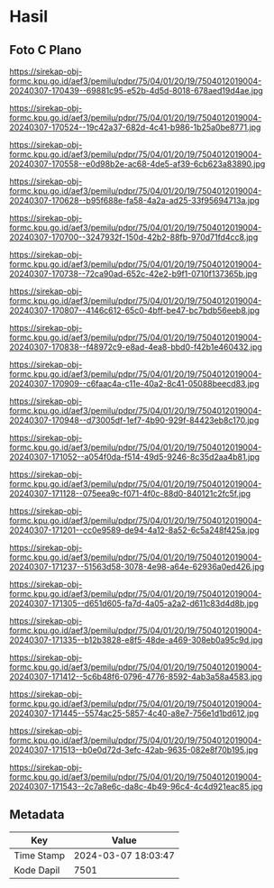 # Hasil

## Foto C Plano

https://sirekap-obj-formc.kpu.go.id/aef3/pemilu/pdpr/75/04/01/20/19/7504012019004-20240307-170439--69881c95-e52b-4d5d-8018-678aed19d4ae.jpg

https://sirekap-obj-formc.kpu.go.id/aef3/pemilu/pdpr/75/04/01/20/19/7504012019004-20240307-170524--19c42a37-682d-4c41-b986-1b25a0be8771.jpg

https://sirekap-obj-formc.kpu.go.id/aef3/pemilu/pdpr/75/04/01/20/19/7504012019004-20240307-170558--e0d98b2e-ac68-4de5-af39-6cb623a83890.jpg

https://sirekap-obj-formc.kpu.go.id/aef3/pemilu/pdpr/75/04/01/20/19/7504012019004-20240307-170628--b95f688e-fa58-4a2a-ad25-33f95694713a.jpg

https://sirekap-obj-formc.kpu.go.id/aef3/pemilu/pdpr/75/04/01/20/19/7504012019004-20240307-170700--3247932f-150d-42b2-88fb-970d71fd4cc8.jpg

https://sirekap-obj-formc.kpu.go.id/aef3/pemilu/pdpr/75/04/01/20/19/7504012019004-20240307-170738--72ca90ad-652c-42e2-b9f1-0710f137365b.jpg

https://sirekap-obj-formc.kpu.go.id/aef3/pemilu/pdpr/75/04/01/20/19/7504012019004-20240307-170807--4146c612-65c0-4bff-be47-bc7bdb56eeb8.jpg

https://sirekap-obj-formc.kpu.go.id/aef3/pemilu/pdpr/75/04/01/20/19/7504012019004-20240307-170838--f48972c9-e8ad-4ea8-bbd0-f42b1e460432.jpg

https://sirekap-obj-formc.kpu.go.id/aef3/pemilu/pdpr/75/04/01/20/19/7504012019004-20240307-170909--c6faac4a-c11e-40a2-8c41-05088beecd83.jpg

https://sirekap-obj-formc.kpu.go.id/aef3/pemilu/pdpr/75/04/01/20/19/7504012019004-20240307-170948--d73005df-1ef7-4b90-929f-84423eb8c170.jpg

https://sirekap-obj-formc.kpu.go.id/aef3/pemilu/pdpr/75/04/01/20/19/7504012019004-20240307-171052--a054f0da-f514-49d5-9246-8c35d2aa4b81.jpg

https://sirekap-obj-formc.kpu.go.id/aef3/pemilu/pdpr/75/04/01/20/19/7504012019004-20240307-171128--075eea9c-f071-4f0c-88d0-840121c2fc5f.jpg

https://sirekap-obj-formc.kpu.go.id/aef3/pemilu/pdpr/75/04/01/20/19/7504012019004-20240307-171201--cc0e9589-de94-4a12-8a52-6c5a248f425a.jpg

https://sirekap-obj-formc.kpu.go.id/aef3/pemilu/pdpr/75/04/01/20/19/7504012019004-20240307-171237--51563d58-3078-4e98-a64e-62936a0ed426.jpg

https://sirekap-obj-formc.kpu.go.id/aef3/pemilu/pdpr/75/04/01/20/19/7504012019004-20240307-171305--d651d605-fa7d-4a05-a2a2-d611c83d4d8b.jpg

https://sirekap-obj-formc.kpu.go.id/aef3/pemilu/pdpr/75/04/01/20/19/7504012019004-20240307-171335--b12b3828-e8f5-48de-a469-308eb0a95c9d.jpg

https://sirekap-obj-formc.kpu.go.id/aef3/pemilu/pdpr/75/04/01/20/19/7504012019004-20240307-171412--5c6b48f6-0796-4776-8592-4ab3a58a4583.jpg

https://sirekap-obj-formc.kpu.go.id/aef3/pemilu/pdpr/75/04/01/20/19/7504012019004-20240307-171445--5574ac25-5857-4c40-a8e7-756e1d1bd612.jpg

https://sirekap-obj-formc.kpu.go.id/aef3/pemilu/pdpr/75/04/01/20/19/7504012019004-20240307-171513--b0e0d72d-3efc-42ab-9635-082e8f70b195.jpg

https://sirekap-obj-formc.kpu.go.id/aef3/pemilu/pdpr/75/04/01/20/19/7504012019004-20240307-171543--2c7a8e6c-da8c-4b49-96c4-4c4d921eac85.jpg


## Metadata

| Key        | Value               |
| ---------- | ------------------- |
| Time Stamp | 2024-03-07 18:03:47 |
| Kode Dapil | 7501                |



